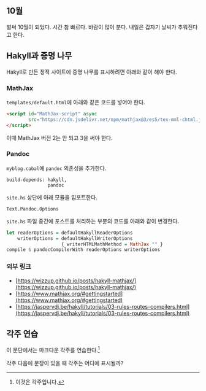 ## 10월
벌써 10월이 되었다. 시간 참 빠르다. 바람이 많이 분다. 내일은 갑자기 날씨가 추워진다고 한다.

## Hakyll과 증명 나무
Hakyll로 만든 정적 사이트에 증명 나무를 표시하려면 아래와 같이 해야 한다.

### MathJax

`templates/default.html`에 아래와 같은 코드를 넣어야 한다.

```html
<script id="MathJax-script" async
        src="https://cdn.jsdelivr.net/npm/mathjax@3/es5/tex-mml-chtml.js">
</script>
```

이때 MathJax 버전 2는 안 되고 3을 써야 한다.

### Pandoc

`myblog.cabal`에 `pandoc` 의존성을 추가한다.

```
build-depends: hakyll,
               pandoc
```

`site.hs` 상단에 아래 모듈을 임포트한다.

```
Text.Pandoc.Options
```

`site.hs` 파일 중간에 포스트를 처리하는 부분의 코드를 아래와 같이 변경한다.

```haskell
let readerOptions = defaultHakyllReaderOptions
    writerOptions = defaultHakyllWriterOptions
                    { writerHTMLMathMethod = MathJax "" }
compile $ pandocCompilerWith readerOptions writerOptions
```

### 외부 링크
* [https://wizzup.github.io/posts/hakyll-mathjax/](https://wizzup.github.io/posts/hakyll-mathjax/)
* [https://www.mathjax.org/#gettingstarted](https://www.mathjax.org/#gettingstarted)
* [https://jaspervdj.be/hakyll/tutorials/03-rules-routes-compilers.html](https://jaspervdj.be/hakyll/tutorials/03-rules-routes-compilers.html)

## 각주 연습
이 문단에서는 마크다운 각주를 연습한다.[^1]

[^1]: 이것은 각주입니다.

각주 다음에 문장이 있을 때 각주는 어디에 표시될까?
